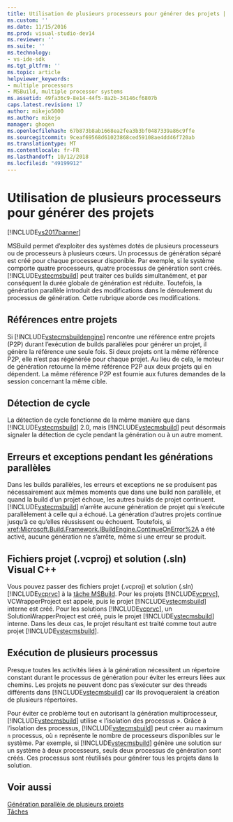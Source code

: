 ```yaml
---
title: Utilisation de plusieurs processeurs pour générer des projets | Microsoft Docs
ms.custom: ''
ms.date: 11/15/2016
ms.prod: visual-studio-dev14
ms.reviewer: ''
ms.suite: ''
ms.technology:
- vs-ide-sdk
ms.tgt_pltfrm: ''
ms.topic: article
helpviewer_keywords:
- multiple processors
- MSBuild, multiple processor systems
ms.assetid: 49fa36c9-8e14-44f5-8a2b-34146cf6807b
caps.latest.revision: 17
author: mikejo5000
ms.author: mikejo
manager: ghogen
ms.openlocfilehash: 67b873b8ab1668ea2fea3b3bf0487339a86c9ffe
ms.sourcegitcommit: 9ceaf69568d61023868ced59108ae4dd46f720ab
ms.translationtype: MT
ms.contentlocale: fr-FR
ms.lasthandoff: 10/12/2018
ms.locfileid: "49199912"
---
```

# <a name="using-multiple-processors-to-build-projects"></a>Utilisation de plusieurs processeurs pour générer des projets
[!INCLUDE[vs2017banner](../includes/vs2017banner.md)]

  
MSBuild permet d’exploiter des systèmes dotés de plusieurs processeurs ou de processeurs à plusieurs cœurs. Un processus de génération séparé est créé pour chaque processeur disponible. Par exemple, si le système comporte quatre processeurs, quatre processus de génération sont créés. [!INCLUDE[vstecmsbuild](../includes/vstecmsbuild-md.md)] peut traiter ces builds simultanément, et par conséquent la durée globale de génération est réduite. Toutefois, la génération parallèle introduit des modifications dans le déroulement du processus de génération. Cette rubrique aborde ces modifications.  
  
## <a name="project-to-project-references"></a>Références entre projets  
 Si [!INCLUDE[vstecmsbuildengine](../includes/vstecmsbuildengine-md.md)] rencontre une référence entre projets (P2P) durant l’exécution de builds parallèles pour générer un projet, il génère la référence une seule fois. Si deux projets ont la même référence P2P, elle n’est pas régénérée pour chaque projet. Au lieu de cela, le moteur de génération retourne la même référence P2P aux deux projets qui en dépendent. La même référence P2P est fournie aux futures demandes de la session concernant la même cible.  
  
## <a name="cycle-detection"></a>Détection de cycle  
 La détection de cycle fonctionne de la même manière que dans [!INCLUDE[vstecmsbuild](../includes/vstecmsbuild-md.md)] 2.0, mais [!INCLUDE[vstecmsbuild](../includes/vstecmsbuild-md.md)] peut désormais signaler la détection de cycle pendant la génération ou à un autre moment.  
  
## <a name="errors-and-exceptions-during-parallel-builds"></a>Erreurs et exceptions pendant les générations parallèles  
 Dans les builds parallèles, les erreurs et exceptions ne se produisent pas nécessairement aux mêmes moments que dans une build non parallèle, et quand la build d’un projet échoue, les autres builds de projet continuent. [!INCLUDE[vstecmsbuild](../includes/vstecmsbuild-md.md)] n’arrête aucune génération de projet qui s’exécute parallèlement à celle qui a échoué. La génération d’autres projets continue jusqu’à ce qu’elles réussissent ou échouent. Toutefois, si <xref:Microsoft.Build.Framework.IBuildEngine.ContinueOnError%2A> a été activé, aucune génération ne s’arrête, même si une erreur se produit.  
  
## <a name="visual-c-project-vcproj-and-solution-sln-files"></a>Fichiers projet (.vcproj) et solution (.sln) Visual C++  
 Vous pouvez passer des fichiers projet (.vcproj) et solution (.sln) [!INCLUDE[vcprvc](../includes/vcprvc-md.md)] à la [tâche MSBuild](../msbuild/msbuild-task.md). Pour les projets [!INCLUDE[vcprvc](../includes/vcprvc-md.md)], VCWrapperProject est appelé, puis le projet [!INCLUDE[vstecmsbuild](../includes/vstecmsbuild-md.md)] interne est créé. Pour les solutions [!INCLUDE[vcprvc](../includes/vcprvc-md.md)], un SolutionWrapperProject est créé, puis le projet [!INCLUDE[vstecmsbuild](../includes/vstecmsbuild-md.md)] interne. Dans les deux cas, le projet résultant est traité comme tout autre projet [!INCLUDE[vstecmsbuild](../includes/vstecmsbuild-md.md)].  
  
## <a name="multi-process-execution"></a>Exécution de plusieurs processus  
 Presque toutes les activités liées à la génération nécessitent un répertoire constant durant le processus de génération pour éviter les erreurs liées aux chemins. Les projets ne peuvent donc pas s’exécuter sur des threads différents dans [!INCLUDE[vstecmsbuild](../includes/vstecmsbuild-md.md)] car ils provoqueraient la création de plusieurs répertoires.  
  
 Pour éviter ce problème tout en autorisant la génération multiprocesseur, [!INCLUDE[vstecmsbuild](../includes/vstecmsbuild-md.md)] utilise « l’isolation des processus ». Grâce à l’isolation des processus, [!INCLUDE[vstecmsbuild](../includes/vstecmsbuild-md.md)] peut créer au maximum `n` processus, où `n` représente le nombre de processeurs disponibles sur le système. Par exemple, si [!INCLUDE[vstecmsbuild](../includes/vstecmsbuild-md.md)] génère une solution sur un système à deux processeurs, seuls deux processus de génération sont créés. Ces processus sont réutilisés pour générer tous les projets dans la solution.  
  
## <a name="see-also"></a>Voir aussi  
 [Génération parallèle de plusieurs projets](../msbuild/building-multiple-projects-in-parallel-with-msbuild.md)   
 [Tâches](../msbuild/msbuild-tasks.md)



